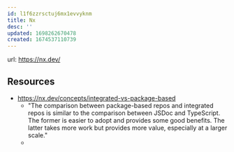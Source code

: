 ```yaml
---
id: l1f6zzrsctuj6mx1evvyknm
title: Nx
desc: ''
updated: 1698262670478
created: 1674537110739
---
```


url: https://nx.dev/

## Resources

- https://nx.dev/concepts/integrated-vs-package-based
  - "The comparison between package-based repos and integrated repos is similar to the comparison between JSDoc and TypeScript. The former is easier to adopt and provides some good benefits. The latter takes more work but provides more value, especially at a larger scale."
  - 